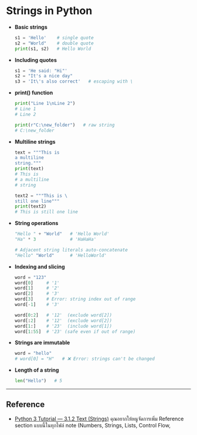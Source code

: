 # Strings in Python

- **Basic strings**
  ```python
  s1 = 'Hello'    # single quote
  s2 = "World"    # double quote
  print(s1, s2)   # Hello World

- **Including quotes**
  ```python
  s1 = 'He said: "Hi"'
  s2 = "It's a nice day"
  s3 = 'It\'s also correct'   # escaping with \
  
- **print() function**
  ```python
  print("Line 1\nLine 2")
  # Line 1
  # Line 2

  print(r"C:\new_folder")   # raw string
  # C:\new_folder
  
- **Multiline strings**
  ```python
  text = """This is
  a multiline
  string."""
  print(text)
  # This is
  # a multiline
  # string

  text2 = """This is \
  still one line"""
  print(text2)
  # This is still one line

- **String operations**
  ```python
  "Hello " + "World"   # 'Hello World'
  "Ha" * 3             # 'HaHaHa'

  # Adjacent string literals auto-concatenate
  "Hello" "World"      # 'HelloWorld'

- **Indexing and slicing**
  ```python
  word = "123"
  word[0]     # '1'
  word[1]     # '2'
  word[2]     # '3'
  word[3]     # Error: string index out of range
  word[-1]    # '3'

  word[0:2]   # '12'  (exclude word[2])
  word[:2]    # '12'  (exclude word[2])
  word[1:]    # '23'  (include word[1])
  word[1:55]  # '23' (safe even if out of range)

- **Strings are immutable**
  ```python
  word = "hello"
  # word[0] = "H"   # ❌ Error: strings can't be changed

- **Length of a string**
  ```python
  len("Hello")   # 5

----

## Reference
- [Python 3 Tutorial — 3.1.2 Text (Strings)](https://docs.python.org/3/tutorial/introduction.html#text)
คุณอยากให้หนูจัดการเพิ่ม Reference section แบบนี้ในทุกไฟล์ note (Numbers, Strings, Lists, Control Flow,


